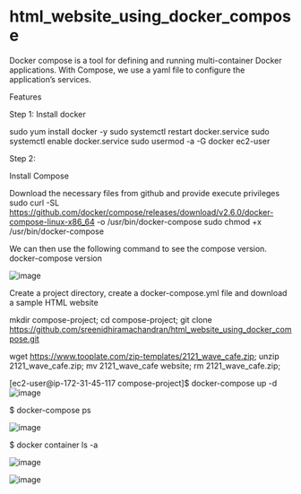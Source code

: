 # html_website_using_docker_compose


Docker compose is a tool for defining and running multi-container Docker applications. With Compose, we use a yaml file to configure the application’s services. 


Features


Step 1:
Install docker

sudo yum install docker -y
sudo systemctl restart docker.service
sudo systemctl enable docker.service
sudo usermod -a -G docker ec2-user




Step 2:

Install Compose


Download the necessary files from github and provide execute privileges
sudo curl -SL https://github.com/docker/compose/releases/download/v2.6.0/docker-compose-linux-x86_64 -o /usr/bin/docker-compose
sudo chmod +x /usr/bin/docker-compose

We can then use the following command to see the compose version.
docker-compose version

![image](https://user-images.githubusercontent.com/120683482/216138213-d1475f8a-928a-4209-bdea-a2358e437df9.png)


Create a project directory, create a docker-compose.yml file and download a sample HTML website

mkdir compose-project; cd compose-project; 
git clone https://github.com/sreenidhiramachandran/html_website_using_docker_compose.git

wget https://www.tooplate.com/zip-templates/2121_wave_cafe.zip; unzip 2121_wave_cafe.zip; mv 2121_wave_cafe website; rm 2121_wave_cafe.zip;

[ec2-user@ip-172-31-45-117 compose-project]$ docker-compose up -d
![image](https://user-images.githubusercontent.com/120683482/216138958-740a3f0b-624c-4635-9a9e-b423143936f0.png)


$ docker-compose ps

![image](https://user-images.githubusercontent.com/120683482/216139675-cc8ccc22-ea1f-406f-b702-32c7113d3147.png)

$ docker container ls -a

![image](https://user-images.githubusercontent.com/120683482/216139835-1e406934-99ec-4587-ba91-8adec279c41b.png)






![image](https://user-images.githubusercontent.com/120683482/216137757-4361fa72-dfce-4e11-862a-9abbfcb760ca.png)
